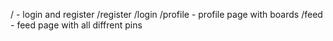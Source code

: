 / - login and register
/register
/login
/profile - profile page with boards
/feed - feed page with all diffrent pins

